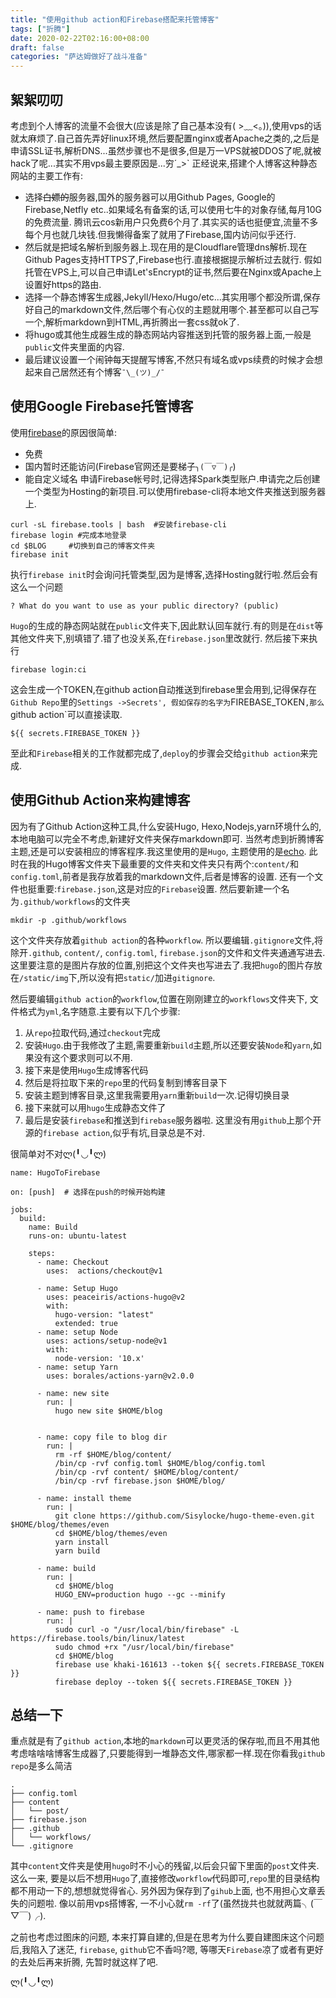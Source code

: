 ```yaml
---
title: "使用github action和Firebase搭配来托管博客"
tags: ["折腾"]
date: 2020-02-22T02:16:00+08:00
draft: false
categories: "萨达姆做好了战斗准备"
---
```


## 絮絮叨叨
考虑到个人博客的流量不会很大(应该是除了自己基本没有( >﹏<。)),使用vps的话就太麻烦了.自己首先弄好linux环境,然后要配置nginx或者Apache之类的,之后是申请SSL证书,解析DNS...虽然步骤也不是很多,但是万一VPS就被DDOS了呢,就被hack了呢...其实不用vps最主要原因是...穷´_>`
正经说来,搭建个人博客这种静态网站的主要工作有:
- 选择~~白嫖的~~服务器,国外的服务器可以用Github Pages, Google的Firebase,Netfly etc..如果域名有备案的话,可以使用七牛的对象存储,每月10G的免费流量. 腾讯云cos新用户只免费6个月了.其实买的话也挺便宜,流量不多每个月也就几块钱.但我懒得备案了就用了Firebase,国内访问似乎还行.
- 然后就是把域名解析到服务器上.现在用的是Cloudflare管理dns解析.现在Github Pages支持HTTPS了,Firebase也行.直接根据提示解析过去就行. 假如托管在VPS上,可以自己申请Let'sEncrypt的证书,然后要在Nginx或Apache上设置好https的路由.
- 选择一个静态博客生成器,Jekyll/Hexo/Hugo/etc...其实用哪个都没所谓,保存好自己的markdown文件,然后哪个有心仪的主题就用哪个.甚至都可以自己写一个,解析markdown到HTML,再折腾出一套css就ok了.
- 将hugo或其他生成器生成的静态网站内容推送到托管的服务器上面,一般是`public`文件夹里面的内容.
- 最后建议设置一个闹钟每天提醒写博客,不然只有域名或vps续费的时候才会想起来自己居然还有个博客`¯\_(ツ)_/¯`

## 使用Google Firebase托管博客
使用[firebase](https://firebase.google.com/)的原因很简单:
- 免费
- 国内暂时还能访问(Firebase官网还是要梯子`╮(￣▽￣)╭`)
- 能自定义域名
申请Firebase帐号时,记得选择Spark类型账户.申请完之后创建一个类型为Hosting的新项目.可以使用firebase-cli将本地文件夹推送到服务器上.
```
curl -sL firebase.tools | bash  #安装firebase-cli
firebase login #完成本地登录
cd $BLOG     #切换到自己的博客文件夹
firebase init   
```
执行`firebase init`时会询问托管类型,因为是博客,选择Hosting就行啦.然后会有这么一个问题
```
? What do you want to use as your public directory? (public)
```
`Hugo`的生成的静态网站就在`public`文件夹下,因此默认回车就行.有的则是在`dist`等其他文件夹下,别填错了.错了也没关系,在`firebase.json`里改就行.
然后接下来执行
```
firebase login:ci
```
这会生成一个TOKEN,在github action自动推送到firebase里会用到,记得保存在`Github Repo`里的`Settings ->Secrets', 假如保存的名字为`FIREBASE_TOKEN`,那么`github action`可以直接读取.
```
${{ secrets.FIREBASE_TOKEN }}
```

至此和`Firebase`相关的工作就都完成了,`deploy`的步骤会交给`github action`来完成.


## 使用Github Action来构建博客
因为有了Github Action这种工具,什么安装Hugo, Hexo,Nodejs,yarn环境什么的,本地电脑可以完全不考虑,新建好文件夹保存markdown即可.
当然考虑到折腾博客主题,还是可以安装相应的博客程序.我这里使用的是`Hugo`, 主题使用的是[echo](https://github.com/forecho/hugo-theme-echo). 此时在我的Hugo博客文件夹下最重要的文件夹和文件夹只有两个:`content/`和`config.toml`,前者是我存放着我的markdown文件,后者是博客的设置. 
还有一个文件也挺重要:`firebase.json`,这是对应的`Firebase`设置.
然后要新建一个名为`.github/workflows`的文件夹
```
mkdir -p .github/workflows
```
这个文件夹存放着`github action`的各种`workflow`.
所以要编辑`.gitignore`文件,将除开`.github`, `content/`,  `config.toml`,  `firebase.json`的文件和文件夹通通写进去.
这里要注意的是图片存放的位置,别把这个文件夹也写进去了.我把`hugo`的图片存放在`/static/img`下,所以没有把`static/`加进`gitignore`.

然后要编辑`github action`的`workflow`,位置在刚刚建立的`workflows`文件夹下, 文件格式为`yml`,名字随意.主要有以下几个步骤:
1. 从`repo`拉取代码,通过`checkout`完成
2. 安装`Hugo`.由于我修改了主题,需要重新`build`主题,所以还要安装`Node`和`yarn`,如果没有这个要求则可以不用.
3. 接下来是使用`Hugo`生成博客代码
4. 然后是将拉取下来的`repo`里的代码复制到博客目录下
5. 安装主题到博客目录,这里我需要用`yarn`重新`build`一次.记得切换目录
6. 接下来就可以用`hugo`生成静态文件了
7. 最后是安装`firebase`和推送到`firebase`服务器啦. 这里没有用`github`上那个开源的`firebase action`,似乎有坑,目录总是不对.

很简单对不对ლ(╹◡╹ლ)


```
name: HugoToFirebase

on: [push]  # 选择在push的时候开始构建

jobs:
  build:
    name: Build
    runs-on: ubuntu-latest

    steps:  
      - name: Checkout
        uses:  actions/checkout@v1

      - name: Setup Hugo
        uses: peaceiris/actions-hugo@v2
        with:
          hugo-version: "latest"
          extended: true
      - name: setup Node
        uses: actions/setup-node@v1
        with:
          node-version: '10.x'
      - name: setup Yarn
        uses: borales/actions-yarn@v2.0.0

      - name: new site
        run: |
          hugo new site $HOME/blog


      - name: copy file to blog dir
        run: |
          rm -rf $HOME/blog/content/
          /bin/cp -rvf config.toml $HOME/blog/config.toml
          /bin/cp -rvf content/ $HOME/blog/content/
          /bin/cp -rvf firebase.json $HOME/blog/
        
      - name: install theme
        run: |
          git clone https://github.com/Sisylocke/hugo-theme-even.git $HOME/blog/themes/even
          cd $HOME/blog/themes/even
          yarn install
          yarn build
                    
      - name: build
        run: |
          cd $HOME/blog
          HUGO_ENV=production hugo --gc --minify
      
      - name: push to firebase
        run: |
          sudo curl -o "/usr/local/bin/firebase" -L https://firebase.tools/bin/linux/latest
          sudo chmod +rx "/usr/local/bin/firebase"
          cd $HOME/blog
          firebase use khaki-161613 --token ${{ secrets.FIREBASE_TOKEN }}
          firebase deploy --token ${{ secrets.FIREBASE_TOKEN }}
```

## 总结一下
重点就是有了`github action`,本地的`markdown`可以更灵活的保存啦,而且不用其他考虑啥啥啥博客生成器了,只要能得到一堆静态文件,哪家都一样.现在你看我`github repo`是多么简洁
```
.
├── config.toml
├── content
│   └── post/
├── firebase.json
├── .github
│   └── workflows/
└── .gitignore

```
其中`content`文件夹是使用`hugo`时不小心的残留,以后会只留下里面的`post`文件夹.
这么一来, 要是以后不想用`Hugo`了,直接修改`workflow`代码即可,`repo`里的目录结构都不用动一下的,想想就觉得省心.
另外因为保存到了`gihub`上面, 也不用担心文章丢失的问题啦. 像以前用vps搭博客, 一不小心就`rm -rf`了(虽然拢共也就就两篇╮(￣▽￣)╭).

之前也考虑过图床的问题, 本来打算自建的,但是在思考为什么要自建图床这个问题后,我陷入了迷茫, `firebase`, `github`它不香吗?嗯, 等哪天`Firebase`凉了或者有更好的去处后再来折腾, 先暂时就这样了吧.

ლ(╹◡╹ლ)
